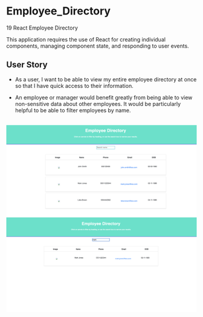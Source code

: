 # Employee_Directory
19 React Employee Directory

This application requires the use of React for creating individual components, managing component state, and responding to user events.


## User Story

* As a user, I want to be able to view my entire employee directory at once so that I have quick access to their information.

* An employee or manager would benefit greatly from being able to view non-sensitive data about other employees. It would be particularly helpful to be able to filter  employees by name.

<br>
  <img src="assets/directory1.png">
  <br>
  <img src="/assets/directory2.png">
  
